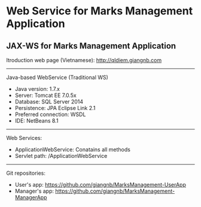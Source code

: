 # Web Service for Marks Management Application #
## JAX-WS for Marks Management Application ##

Itroduction web page (Vietnamese): http://qldiem.giangnb.com

----------

Java-based WebService (Traditional WS)
- Java version: 1.7.x
- Server: Tomcat EE 7.0.5x
- Database: SQL Server 2014
- Persistence: JPA Eclipse Link 2.1
- Preferred connection: WSDL
- IDE: NetBeans 8.1


----------

Web Services:
- ApplicationWebService: Conatains all methods
- Servlet path: /ApplicationWebService

----------

Git repositories:
- User's app: https://github.com/giangnb/MarksManagement-UserApp
- Manager's app: https://github.com/giangnb/MarksManagement-ManagerApp

